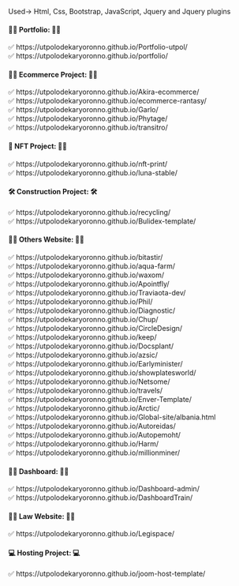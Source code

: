 
Used-> Html, Css, Bootstrap, JavaScript, Jquery and Jquery plugins

<h4>👳‍♀️ Portfolio: 👳‍♀️</h4> 
	✅ https://utpolodekaryoronno.github.io/Portfolio-utpol/
</br>
	✅ https://utpolodekaryoronno.github.io/portfolio/
</br>

<h4>🤷‍♂️ Ecommerce Project: 🤷‍♂️</h4> 
	✅ https://utpolodekaryoronno.github.io/Akira-ecommerce/
</br>
	✅ https://utpolodekaryoronno.github.io/ecommerce-rantasy/
</br>
	✅ https://utpolodekaryoronno.github.io/Garlo/
</br>
	✅ https://utpolodekaryoronno.github.io/Phytage/
 </br>
	✅ https://utpolodekaryoronno.github.io/transitro/


<h4>🦹 NFT Project: 🦸‍♂️</h4> 
	✅ https://utpolodekaryoronno.github.io/nft-print/
</br>
	✅ https://utpolodekaryoronno.github.io/luna-stable/
</br>

<h4>🛠️ Construction Project: 🛠️</h4> 
	✅ https://utpolodekaryoronno.github.io/recycling/
</br>
	✅ https://utpolodekaryoronno.github.io/Bulidex-template/
</br>
	

<h4>🤷‍♀️ Others Website: 🤷‍♀️</h4> 
	✅ https://utpolodekaryoronno.github.io/bitastir/
</br>
	✅ https://utpolodekaryoronno.github.io/aqua-farm/
</br>
	✅ https://utpolodekaryoronno.github.io/waxom/
</br>
	✅ https://utpolodekaryoronno.github.io/Apointfly/
</br>
	✅ https://utpolodekaryoronno.github.io/Traviaota-dev/
</br>
	✅ https://utpolodekaryoronno.github.io/Phil/
</br>
	✅ https://utpolodekaryoronno.github.io/Diagnostic/
</br>
	✅ https://utpolodekaryoronno.github.io/Chup/
</br>
	✅ https://utpolodekaryoronno.github.io/CircleDesign/
</br>
	✅ https://utpolodekaryoronno.github.io/keep/
</br>
	✅ https://utpolodekaryoronno.github.io/Docsplant/
</br>
	✅ https://utpolodekaryoronno.github.io/azsic/
</br>
	✅ https://utpolodekaryoronno.github.io/Earlyminister/
</br>
	✅ https://utpolodekaryoronno.github.io/showplatesworld/
</br>
	✅ https://utpolodekaryoronno.github.io/Netsome/
</br>
	✅ https://utpolodekaryoronno.github.io/travels/
</br>
	✅ https://utpolodekaryoronno.github.io/Enver-Template/	
</br>
	✅ https://utpolodekaryoronno.github.io/Arctic/
</br>
	✅ https://utpolodekaryoronno.github.io/Global-site/albania.html
</br>
	✅ https://utpolodekaryoronno.github.io/Autoreidas/
</br>
	✅ https://utpolodekaryoronno.github.io/Autopemoht/
</br>
	✅ https://utpolodekaryoronno.github.io/Harm/
</br>
	✅ https://utpolodekaryoronno.github.io/millionminer/
</br>


<h4>👳‍♀️ Dashboard: 👳‍♂️</h4> 
	✅ https://utpolodekaryoronno.github.io/Dashboard-admin/
</br>
	✅ https://utpolodekaryoronno.github.io/DashboardTrain/
</br>

<h4>🤷‍♀️ Law Website: 🤷‍♀️</h4> 
	✅ https://utpolodekaryoronno.github.io/Legispace/
</br>

<h4>💻 Hosting Project: 💻</h4> 
	✅ https://utpolodekaryoronno.github.io/joom-host-template/


